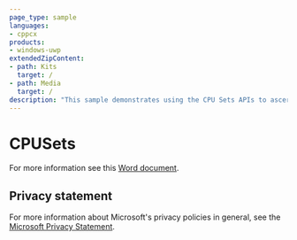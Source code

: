 ```yaml
---
page_type: sample
languages:
- cppcx
products:
- windows-uwp
extendedZipContent:
- path: Kits
  target: /
- path: Media
  target: /
description: "This sample demonstrates using the CPU Sets APIs to ascertain information about the CPU cores on the system, then distributes a number of threads on those cores based on that information in a Universal Windows Platform (UWP) app."
---
```


# CPUSets

For more information see this [Word document](https://github.com/microsoft/Xbox-ATG-Samples/blob/master/UWPSamples/System/CPUSets/Readme.docx).

## Privacy statement

For more information about Microsoft's privacy policies in general, see the [Microsoft Privacy Statement](https://privacy.microsoft.com/privacystatement/).

